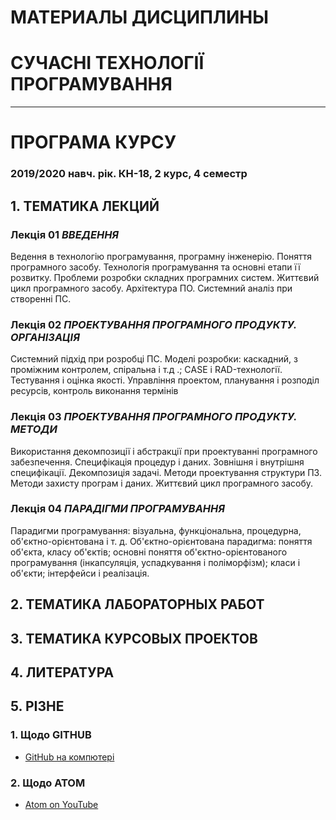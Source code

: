 # **МАТЕРИАЛЫ ДИСЦИПЛИНЫ**
# **СУЧАСНІ ТЕХНОЛОГІЇ ПРОГРАМУВАННЯ**
***
# ПРОГРАМА КУРСУ
### 2019/2020 навч. рік. КН-18, 2 курс, 4 семестр
## 1. ТЕМАТИКА ЛЕКЦИЙ
### **Лекція 01** *ВВЕДЕННЯ*
Ведення в технологію програмування,
програмну інженерію. Поняття програмного засобу.
Технологія програмування та основні етапи її розвитку.
Проблеми розробки складних програмних систем.
Життєвий цикл програмного засобу.
Архітектура ПО. Системний аналіз при створенні ПС.
### **Лекція 02** *ПРОЕКТУВАННЯ ПРОГРАМНОГО ПРОДУКТУ. ОРГАНІЗАЦІЯ*
Системний підхід при розробці ПС.
Моделі розробки: каскадний, з проміжним контролем, спіральна і т.д .;
СASE і RAD-технології. Тестування і оцінка якості.
Управління проектом, планування і розподіл ресурсів,
контроль виконання термінів
### **Лекція 03** *ПРОЕКТУВАННЯ ПРОГРАМНОГО ПРОДУКТУ. МЕТОДИ*
Використання декомпозиції і абстракції при проектуванні програмного забезпечення. Специфікація процедур і даних. Зовнішня і внутрішня специфікації. Декомпозиція задачі. Методи проектування структури ПЗ.
Методи захисту програм і даних. Життєвий цикл програмного засобу.
### **Лекція 04** *ПАРАДІГМИ ПРОГРАМУВАННЯ*
Парадигми програмування: візуальна, функціональна,
процедурна, об'єктно-орієнтована і т. д.
 Об'єктно-орієнтована парадигма: поняття об'єкта, класу об'єктів; основні поняття об'єктно-орієнтованого програмування (інкапсуляція, успадкування і поліморфізм);
класи і об'єкти; інтерфейси і реалізація.
## 2. ТЕМАТИКА ЛАБОРАТОРНЫХ РАБОТ
## 3. ТЕМАТИКА КУРСОВЫХ ПРОЕКТОВ
## 4. ЛИТЕРАТУРА
## 5. РІЗНЕ
### **1. Щодо GITHUB**
- [GitHub на компютері](Info_Atom/Diff_Info.md)
### **2. Щодо ATOM**
- [Atom on YouTube](Info_Atom/Diff_Info.md)

